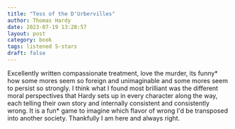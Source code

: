 ```yaml
---
title: "Tess of the D'Urbervilles"
author: Thomas Hardy
date: 2023-07-19 13:28:57
layout: post
category: book
tags: listened 5-stars
draft: false
---
```


Excellently written compassionate treatment, love the murder, its funny* how some mores seem so foreign and unimaginable and some mores seem to persist so strongly. I think what I found most brilliant was the different moral perspectives that Hardy sets up in every character along the way, each telling their own story and internally consistent and consistently wrong. It is a fun* game to imagine which flavor of wrong I'd be transposed into another society. Thankfully I am here and always right.
